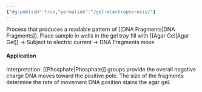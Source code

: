 ```yaml
---
{"dg-publish":true,"permalink":"/gel-electrophoresis/"}
---
```


Process that produces a readable pattern of [[DNA Fragments\|DNA Fragments]].
Place sample in wells in the gel tray fill with [[Agar Gel\|Agar Gel]] → Subject to electric current → DNA Fragments move
#### Application
Interpretation:
[[Phosphate\|Phosphate]] groups provide the overall negative charge
DNA moves toward the positive pole.
The size of the fragments determine the rate of movement
DNA position stains the agar gel.

